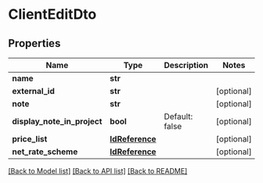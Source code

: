 # ClientEditDto

## Properties
Name | Type | Description | Notes
------------ | ------------- | ------------- | -------------
**name** | **str** |  | 
**external_id** | **str** |  | [optional] 
**note** | **str** |  | [optional] 
**display_note_in_project** | **bool** | Default: false | [optional] 
**price_list** | [**IdReference**](IdReference.md) |  | [optional] 
**net_rate_scheme** | [**IdReference**](IdReference.md) |  | [optional] 

[[Back to Model list]](../README.md#documentation-for-models) [[Back to API list]](../README.md#documentation-for-api-endpoints) [[Back to README]](../README.md)

